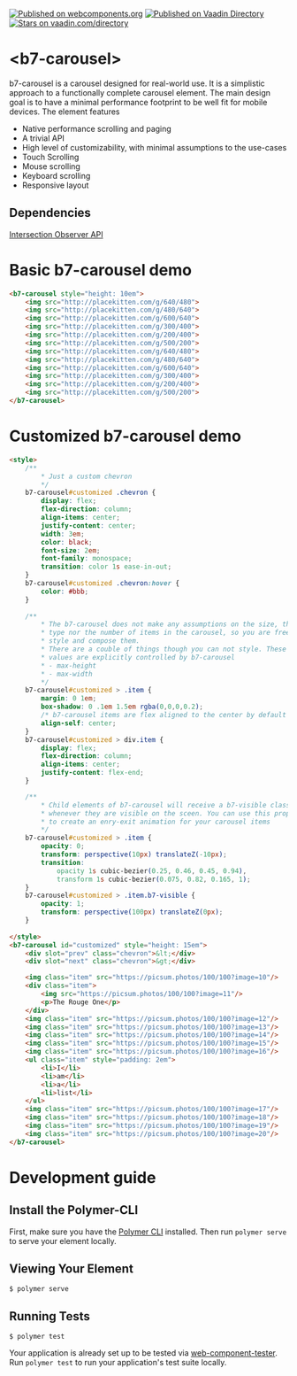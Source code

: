[![Published on webcomponents.org](https://img.shields.io/badge/webcomponents.org-published-blue.svg?style=flat-square)](https://www.webcomponents.org/element/balint777/b7-carousel)
[![Published on Vaadin Directory](https://img.shields.io/badge/Vaadin%20Directory-published-00b4f0.svg?style=flat-square)](https://vaadin.com/directory/component/balint777b7-carousel)
[![Stars on vaadin.com/directory](https://img.shields.io/vaadin-directory/star/balint777b7-carousel.svg?style=flat-square)](https://vaadin.com/directory/component/balint777b7-carousel)


# \<b7-carousel\>
b7-carousel is a carousel designed for real-world use. It is a simplistic approach to a functionally complete carousel element.
The main design goal is to have a minimal performance footprint to be well fit for mobile devices.
The element features
* Native performance scrolling and paging
* A trivial API
* High level of customizability, with minimal assumptions to the use-cases
* Touch Scrolling
* Mouse scrolling
* Keyboard scrolling
* Responsive layout

## Dependencies
[Intersection Observer API](https://developer.mozilla.org/en-US/docs/Web/API/Intersection_Observer_API#Browser_compatibility)

# Basic b7-carousel demo
<!---
```
<custom-element-demo>
	<template>
		<script src="../webcomponentsjs/webcomponents-lite.js"></script>
		<link rel="import" href="b7-carousel.html">
		<next-code-block></next-code-block>
	</template>
</custom-element-demo>
```
-->
```html
<b7-carousel style="height: 10em">
	<img src="http://placekitten.com/g/640/480">
	<img src="http://placekitten.com/g/480/640">
	<img src="http://placekitten.com/g/600/640">
	<img src="http://placekitten.com/g/300/400">
	<img src="http://placekitten.com/g/200/400">
	<img src="http://placekitten.com/g/500/200">
	<img src="http://placekitten.com/g/640/480">
	<img src="http://placekitten.com/g/480/640">
	<img src="http://placekitten.com/g/600/640">
	<img src="http://placekitten.com/g/300/400">
	<img src="http://placekitten.com/g/200/400">
	<img src="http://placekitten.com/g/500/200">
</b7-carousel>
```

# Customized b7-carousel demo
<!---
```
<custom-element-demo>
	<template>
		<script src="../webcomponentsjs/webcomponents-lite.js"></script>
		<link rel="import" href="b7-carousel.html">
		<next-code-block></next-code-block>
	</template>
</custom-element-demo>
```
-->
```html
<style>
	/**
		* Just a custom chevron
		*/
	b7-carousel#customized .chevron {
		display: flex;
		flex-direction: column;
		align-items: center;
		justify-content: center;
		width: 3em;
		color: black;
		font-size: 2em;
		font-family: monospace;
		transition: color 1s ease-in-out;
	}
	b7-carousel#customized .chevron:hover {
		color: #bbb;
	}
	
	/**
		* The b7-carousel does not make any assumptions on the size, the
		* type nor the number of items in the carousel, so you are free to
		* style and compose them.
		* There are a couble of things though you can not style. These
		* values are explicitly controlled by b7-carousel
		* - max-height
		* - max-width
		*/
	b7-carousel#customized > .item {
		margin: 0 1em;
		box-shadow: 0 .1em 1.5em rgba(0,0,0,0.2);
		/* b7-carousel items are flex aligned to the center by default */
		align-self: center;
	}
	b7-carousel#customized > div.item {
		display: flex;
		flex-direction: column;
		align-items: center;
		justify-content: flex-end;
	}

	/**
		* Child elements of b7-carousel will receive a b7-visible class
		* whenever they are visible on the sceen. You can use this property
		* to create an enry-exit animation for your carousel items
		*/
	b7-carousel#customized > .item {
		opacity: 0;
		transform: perspective(10px) translateZ(-10px);
		transition:
			opacity 1s cubic-bezier(0.25, 0.46, 0.45, 0.94),
			transform 1s cubic-bezier(0.075, 0.82, 0.165, 1);
	}
	b7-carousel#customized > .item.b7-visible {
		opacity: 1;
		transform: perspective(100px) translateZ(0px);
	}
	
</style>
<b7-carousel id="customized" style="height: 15em">
	<div slot="prev" class="chevron">&lt;</div>
	<div slot="next" class="chevron">&gt;</div>

	<img class="item" src="https://picsum.photos/100/100?image=10"/>
	<div class="item">
		<img src="https://picsum.photos/100/100?image=11"/>
		<p>The Rouge One</p>
	</div>
	<img class="item" src="https://picsum.photos/100/100?image=12"/>
	<img class="item" src="https://picsum.photos/100/100?image=13"/>
	<img class="item" src="https://picsum.photos/100/100?image=14"/>
	<img class="item" src="https://picsum.photos/100/100?image=15"/>
	<img class="item" src="https://picsum.photos/100/100?image=16"/>
	<ul class="item" style="padding: 2em">
		<li>I</li>
		<li>am</li>
		<li>a</li>
		<li>list</li>
	</ul>
	<img class="item" src="https://picsum.photos/100/100?image=17"/>
	<img class="item" src="https://picsum.photos/100/100?image=18"/>
	<img class="item" src="https://picsum.photos/100/100?image=19"/>
	<img class="item" src="https://picsum.photos/100/100?image=20"/>
</b7-carousel>
```

# Development guide
## Install the Polymer-CLI

First, make sure you have the [Polymer CLI](https://www.npmjs.com/package/polymer-cli) installed. Then run `polymer serve` to serve your element locally.

## Viewing Your Element

```
$ polymer serve
```

## Running Tests

```
$ polymer test
```

Your application is already set up to be tested via [web-component-tester](https://github.com/Polymer/web-component-tester). Run `polymer test` to run your application's test suite locally.
